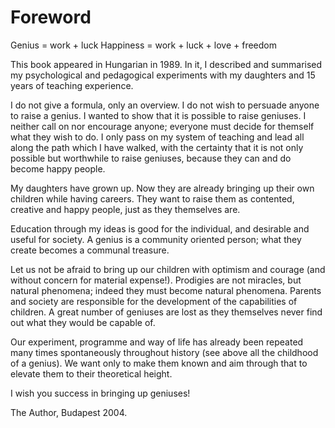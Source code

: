 # Foreword

Genius = work + luck
Happiness = work + luck + love + freedom

This book appeared in Hungarian in 1989.  In it, I described and
summarised my psychological and pedagogical experiments with my
daughters and 15 years of teaching experience.

I do not give a formula, only an overview.  I do not wish to persuade
anyone to raise a genius.  I wanted to show that it is possible to
raise geniuses.  I neither call on nor encourage anyone; everyone must
decide for themself what they wish to do.  I only pass on my system of
teaching and lead all along the path which I have walked, with the
certainty that it is not only possible but worthwhile to raise
geniuses, because they can and do become happy people.

My daughters have grown up.  Now they are already bringing up their
own children while having careers.  They want to raise them as
contented, creative and happy people, just as they themselves are.

Education through my ideas is good for the individual, and desirable
and useful for society.  A genius is a community oriented person;
what they create becomes a communal treasure.

Let us not be afraid to bring up our children with optimism and
courage (and without concern for material expense!).  Prodigies are
not miracles, but natural phenomena; indeed they must become natural
phenomena.   Parents and society are responsible for the development
of the capabilities of children.  A great number of geniuses are lost
as they themselves never find out what they would be capable of.

Our experiment, programme and way of life has already been repeated
many times spontaneously throughout history (see above all the
childhood of a genius).  We want only to make them known and aim
through that to elevate them to their theoretical height.

I wish you success in bringing up geniuses!

The Author, Budapest 2004.
